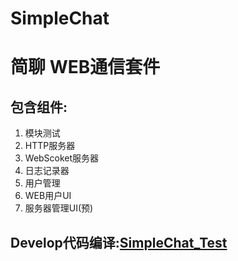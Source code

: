 # SimpleChat
<h1>简聊 WEB通信套件</h1>
<h2>包含组件:</h2>
<ol>
  <li>模块测试</li>
  <li>HTTP服务器</li>
  <li>WebScoket服务器</li>
  <li>日志记录器</li>
  <li>用户管理</li>
  <li>WEB用户UI</li>
  <li>服务器管理UI(预)</li>
</ol>

<h2>Develop代码编译:<a href="https://github.com/xSILENCEx/web_chat">SimpleChat_Test</a></h2>
